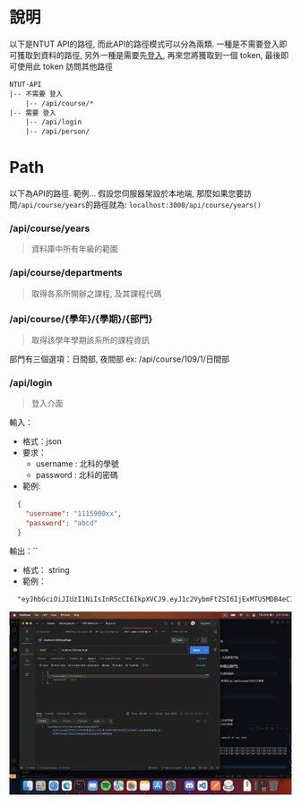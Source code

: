 # 說明
以下是NTUT API的路徑, 而此API的路徑模式可以分為兩類. 一種是不需要登入即可獲取到資料的路徑, 另外一種是需要先[登入](./API-Path#/api/login), 再來您將獲取到一個 token, 最後即可使用此 token 訪問其他路徑

```txt
NTUT-API
|-- 不需要 登入
    |-- /api/course/*
|-- 需要 登入
    |-- /api/login
    |-- /api/person/
```

# Path
以下為API的路徑.
範例... 假設您伺服器架設於本地端, 那麼如果您要訪問`/api/course/years`的路徑就為:
`localhost:3000/api/course/years()`


### /api/course/years
> 資料庫中所有年級的範圍

### /api/course/departments
> 取得各系所開辦之課程, 及其課程代碼

### /api/course/{學年}/{學期}/{部門}
> 取得該學年學期該系所的課程資訊

部門有三個選項：日間部, 夜間部
ex: /api/course/109/1/日間部


### /api/login
> 登入介面

輸入： 
  - 格式：json
  - 要求：
    - username : 北科的學號
    - password : 北科的密碼
  - 範例:
  ```json
    {
      "username": "1115900xx",
      "password": "abcd"
    }
  ```

輸出：``
  - 格式： string
  - 範例：
  ```txt
    "eyJhbGciOiJIUzI1NiIsInR5cCI6IkpXVCJ9.eyJ1c2VybmFtZSI6IjExMTU5MDB4eCIsImlhdCI6MTY5MDEzMDU5OCwiZXhwIjoxNjkwMTkwNTk4fQ.sTzMTXHv83F7U3zJ7cAo8gpoVnhq1RSXzFmP4WmWjOE"
  ```
![](./postman-1.png)
